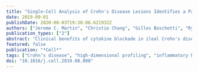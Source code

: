 ```yaml
---
title: "Single-Cell Analysis of Crohn's Disease Lesions Identifies a Pathogenic Cellular Module Associated with Resistance to Anti-TNF Therapy"
date: 2019-09-01
publishDate: 2020-08-03T19:38:06.621932Z
authors: ["Jerome C. Martin", "Christie Chang", "Gilles Boschetti", "Ryan Ungaro", "Mamta Giri", "John A. Grout", "Kyle Gettler", "Ling-Shiang Chuang", "Shikha Nayar", "Alexander J. Greenstein", "Marla Dubinsky", "Laura Walker", "Andrew Leader", "Jay S. Fine", "Charles E. Whitehurst", "M. Lamine Mbow", "Subra Kugathasan", "Lee A. Denson", "Jeffrey S. Hyams", "Joshua R. Friedman", "Prerak T. Desai", "Huaibin M. Ko", "Ilaria Laface", "Guray Akturk", "Eric E. Schadt", "Helene Salmon", "Sacha Gnjatic", "Adeeb H. Rahman", "Miriam Merad", "Judy H. Cho", "Ephraim Kenigsberg"]
publication_types: ["2"]
abstract: "Clinical benefits of cytokine blockade in ileal Crohn's disease (iCD) are limited to a subset of patients. Here, we applied single-cell technologies to iCD lesions to address whether cellular heterogeneity contributes to treatment resistance. We found that a subset of patients expressed a unique cellular module in inflamed tissues that consisted of IgG plasma cells, inflammatory mononuclear phagocytes, activated T cells, and stromal cells, which we named the GIMATS module. Analysis of ligand-receptor interaction pairs identified a distinct network connectivity that likely drives the GIMATS module. Strikingly, the GIMATS module was also present in a subset of patients in four independent iCD cohorts (n = 441), and its presence at diagnosis correlated with failure to achieve durable corticosteroid-free remission upon anti-TNF therapy. These results emphasize the limitations of current diagnostic assays and the potential for single-cell mapping tools to identify novel biomarkers of treatment response and tailored therapeutic opportunities."
featured: false
publication: "*Cell*"
tags: ["Crohn’s disease", "high-dimensional profiling", "inflammatory bowel disease", "molecular classification", "single-cell RNA sequencing"]
doi: "10.1016/j.cell.2019.08.008"
---
```


